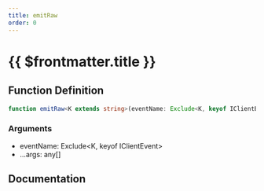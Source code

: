 ```yaml
---
title: emitRaw
order: 0
---
```


# {{ $frontmatter.title }}

## Function Definition

```ts
function emitRaw<K extends string>(eventName: Exclude<K, keyof IClientEvent>, ...args: any[]): void;
```

### Arguments

* eventName: Exclude<K, keyof IClientEvent>
* ...args: any[]

## Documentation

<!--@include: ./parts/emitRaw.md-->
